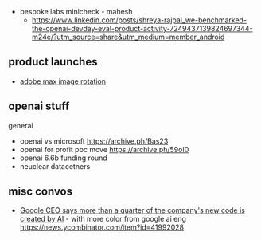 
- bespoke labs minicheck  - mahesh
	- https://www.linkedin.com/posts/shreya-rajpal_we-benchmarked-the-openai-devday-eval-product-activity-7249437139824697344-m24e/?utm_source=share&utm_medium=member_android


## product launches

- [adobe max image rotation](https://news.ycombinator.com/item?id=41870040)


## openai stuff

general
- openai vs microsoft https://archive.ph/Bas23
- openai for profit pbc move https://archive.ph/59oI0
- openai 6.6b funding round
- neuclear datacetners

## misc convos

- [Google CEO says more than a quarter of the company's new code is created by AI](https://www.businessinsider.com/google-earnings-q3-2024-new-code-created-by-ai-2024-10) - with more color from google ai eng https://news.ycombinator.com/item?id=41992028